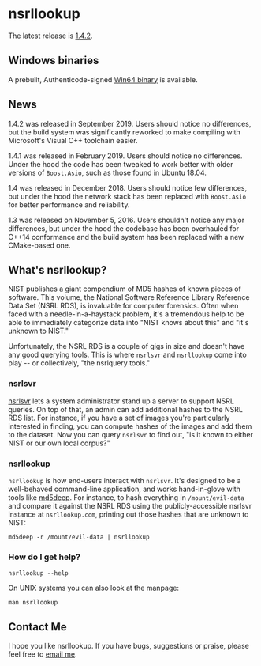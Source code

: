 # nsrllookup

The latest release is [1.4.2](https://github.com/rjhansen/nsrllookup/archive/1.4.2.tar.gz).  

## Windows binaries

A prebuilt, Authenticode-signed [Win64 binary](https://github.com/rjhansen/nsrllookup/releases/download/1.4.2/nsrllookup-1.4.2-win64.zip) is available.

## News

1.4.2 was released in September 2019.  Users should notice no differences, but the build system was significantly reworked to make compiling with Microsoft's Visual C++ toolchain easier.

1.4.1 was released in February 2019.  Users should notice no differences.  Under the hood the code has been tweaked to work better with older versions of `Boost.Asio`, such as those found in Ubuntu 18.04.

1.4 was released in December 2018.  Users should notice few differences, but under the hood the network stack has been replaced with `Boost.Asio` for better performance and reliability.

1.3 was released on November 5, 2016.  Users shouldn't notice any major differences, but under the hood the codebase has been overhauled for C++14 conformance and the build system has been replaced with a new CMake-based one.

## What's nsrllookup?
NIST publishes a giant compendium of MD5 hashes of known pieces of software.  This volume, the National Software Reference Library Reference Data Set (NSRL RDS), is invaluable for computer forensics.  Often when faced with a needle-in-a-haystack problem, it's a tremendous help to be able to immediately categorize data into "NIST knows about this" and "it's unknown to NIST."

Unfortunately, the NSRL RDS is a couple of gigs in size and doesn't have any good querying tools.  This is where `nsrlsvr` and `nsrllookup` come into play -- or collectively, "the nsrlquery tools."

### nsrlsvr
[nsrlsvr](https://rjhansen.github.io/nsrlsvr) lets a system administrator stand up a server to support NSRL queries.  On top of that, an admin can add additional hashes to the NSRL RDS list.  For instance, if you have a set of images you're particularly interested in finding, you can compute hashes of the images and add them to the dataset.  Now you can query `nsrlsvr` to find out, "is it known to either NIST or our own local corpus?"

### nsrllookup
`nsrllookup` is how end-users interact with `nsrlsvr`.  It's designed to be a well-behaved command-line application, and works hand-in-glove with tools like [md5deep](http://md5deep.sourceforge.net).  For instance, to hash everything in `/mount/evil-data` and compare it against the NSRL RDS using the publicly-accessible nsrlsvr instance at `nsrllookup.com`, printing out those hashes that are unknown to NIST:

```
md5deep -r /mount/evil-data | nsrllookup
```

### How do I get help?

```
nsrllookup --help
```

On UNIX systems you can also look at the manpage:

```
man nsrllookup
```

## Contact Me
I hope you like nsrllookup.  If you have bugs, suggestions or praise, please feel free to [email me](mailto:rob@hansen.engineering?subject=nsrllookup%201.4.2).
